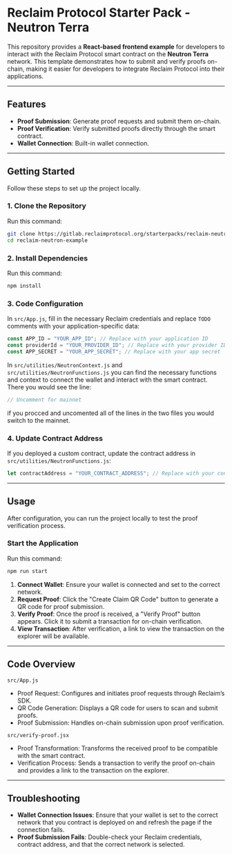 # Reclaim Protocol Starter Pack - Neutron Terra

This repository provides a **React-based frontend example** for developers to interact with the Reclaim Protocol smart contract on the **Neutron Terra** network. This template demonstrates how to submit and verify proofs on-chain, making it easier for developers to integrate Reclaim Protocol into their applications.

---

## Features

- **Proof Submission**: Generate proof requests and submit them on-chain.
- **Proof Verification**: Verify submitted proofs directly through the smart contract.
- **Wallet Connection**: Built-in wallet connection.

---

## Getting Started

Follow these steps to set up the project locally.

### 1. Clone the Repository

Run this command:
```bash
git clone https://gitlab.reclaimprotocol.org/starterpacks/reclaim-neutron-example.git
cd reclaim-neutron-example
```
### 2. Install Dependencies

Run this command:
```bash
npm install
```
### 3. Code Configuration

In `src/App.js`, fill in the necessary Reclaim credentials and replace `TODO` comments with your application-specific data:

```javascript
const APP_ID = "YOUR_APP_ID"; // Replace with your application ID
const providerId = "YOUR_PROVIDER_ID"; // Replace with your provider ID
const APP_SECRET = "YOUR_APP_SECRET"; // Replace with your app secret
```


In `src/utilities/NeutronContext.js` and `src/utilities/NeutronFunctions.js` you can find the necessary functions and context to connect the wallet and interact with the smart contract. There you would see the line:
```javascript
// Uncomment for mainnet
```
if you procced and uncomented all of the lines in the two files you would switch to the mainnet.

### 4. Update Contract Address

If you deployed a custom contract, update the contract address in `src/utilities/NeutronFunctions.js`:

```javascript
let contractAddress = "YOUR_CONTRACT_ADDRESS"; // Replace with your contract address
```


---

## Usage

After configuration, you can run the project locally to test the proof verification process.

### Start the Application

Run this command:
```bash
npm run start
```
1. **Connect Wallet**: Ensure your wallet is connected and set to the correct network.
2. **Request Proof**: Click the "Create Claim QR Code" button to generate a QR code for proof submission.
3. **Verify Proof**: Once the proof is received, a "Verify Proof" button appears. Click it to submit a transaction for on-chain verification.
4. **View Transaction**: After verification, a link to view the transaction on the explorer will be available.

---

## Code Overview

`src/App.js`

- Proof Request: Configures and initiates proof requests through Reclaim’s SDK.
- QR Code Generation: Displays a QR code for users to scan and submit proofs.
- Proof Submission: Handles on-chain submission upon proof verification.

`src/verify-proof.jsx`

- Proof Transformation: Transforms the received proof to be compatible with the smart contract.
- Verification Process: Sends a transaction to verify the proof on-chain and provides a link to the transaction on the explorer.

---

## Troubleshooting

- **Wallet Connection Issues**: Ensure that your wallet is set to the correct network that you contract is deployed on and refresh the page if the connection fails.
- **Proof Submission Fails**: Double-check your Reclaim credentials, contract address, and that the correct network is selected.
